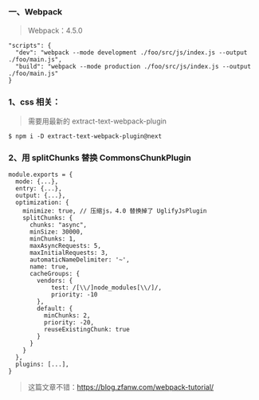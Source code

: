 ### 一、Webpack
> Webpack：4.5.0

```
"scripts": {
  "dev": "webpack --mode development ./foo/src/js/index.js --output ./foo/main.js",
  "build": "webpack --mode production ./foo/src/js/index.js --output ./foo/main.js"
}
```
### 1、css 相关：

>需要用最新的  extract-text-webpack-plugin

```
$ npm i -D extract-text-webpack-plugin@next
```

### 2、用 splitChunks 替换 CommonsChunkPlugin

```
module.exports = {
  mode: {...},
  entry: {...},
  output: {...},
  optimization: {
    minimize: true, // 压缩js，4.0 替换掉了 UglifyJsPlugin
    splitChunks: {
      chunks: "async",
      minSize: 30000,
      minChunks: 1,
      maxAsyncRequests: 5,
      maxInitialRequests: 3,
      automaticNameDelimiter: '~',
      name: true,
      cacheGroups: {
        vendors: {
            test: /[\\/]node_modules[\\/]/,
            priority: -10
        },
        default: {
          minChunks: 2,
          priority: -20,
          reuseExistingChunk: true
        }
      }
    }
  },
  plugins: [...],
}
```

>  这篇文章不错：https://blog.zfanw.com/webpack-tutorial/